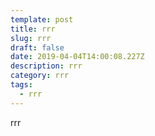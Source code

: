 ```yaml
---
template: post
title: rrr
slug: rrr
draft: false
date: 2019-04-04T14:00:08.227Z
description: rrr
category: rrr
tags:
  - rrr
---
```

rrr
